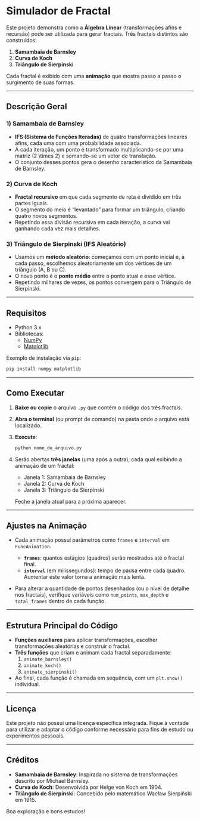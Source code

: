 # Simulador de Fractal

Este projeto demonstra como a **Álgebra Linear** (transformações afins e recursão) pode ser utilizada para gerar fractais. Três fractais distintos são construídos:

1. **Samambaia de Barnsley**  
2. **Curva de Koch**  
3. **Triângulo de Sierpinski**  

Cada fractal é exibido com uma **animação** que mostra passo a passo o surgimento de suas formas.

---

## Descrição Geral

### 1) Samambaia de Barnsley

- **IFS (Sistema de Funções Iteradas)** de quatro transformações lineares afins, cada uma com uma probabilidade associada.  
- A cada iteração, um ponto é transformado multiplicando-se por uma matriz \(2 \times 2\) e somando-se um vetor de translação.  
- O conjunto desses pontos gera o desenho característico da Samambaia de Barnsley.

### 2) Curva de Koch

- **Fractal recursivo** em que cada segmento de reta é dividido em três partes iguais.  
- O segmento do meio é “levantado” para formar um triângulo, criando quatro novos segmentos.  
- Repetindo essa divisão recursiva em cada iteração, a curva vai ganhando cada vez mais detalhes.

### 3) Triângulo de Sierpinski (IFS Aleatório)

- Usamos um **método aleatório**: começamos com um ponto inicial e, a cada passo, escolhemos aleatoriamente um dos vértices de um triângulo (A, B ou C).  
- O novo ponto é o **ponto médio** entre o ponto atual e esse vértice.  
- Repetindo milhares de vezes, os pontos convergem para o Triângulo de Sierpinski.

---

## Requisitos

- Python 3.x  
- Bibliotecas:  
  - [NumPy](https://numpy.org/install/)  
  - [Matplotlib](https://matplotlib.org/stable/users/installing.html)

Exemplo de instalação via `pip`:
```bash
pip install numpy matplotlib
```

---

## Como Executar

1. **Baixe ou copie** o arquivo `.py` que contém o código dos três fractais.
2. **Abra o terminal** (ou prompt de comando) na pasta onde o arquivo está localizado.
3. **Execute**:
   ```bash
   python nome_do_arquivo.py
   ```
4. Serão abertas **três janelas** (uma após a outra), cada qual exibindo a animação de um fractal:
   - Janela 1: Samambaia de Barnsley  
   - Janela 2: Curva de Koch  
   - Janela 3: Triângulo de Sierpinski  

   Feche a janela atual para a próxima aparecer.

---

## Ajustes na Animação

- Cada animação possui parâmetros como `frames` e `interval` em `FuncAnimation`.  
  - **`frames`**: quantos estágios (quadros) serão mostrados até o fractal final.  
  - **`interval`** (em milissegundos): tempo de pausa entre cada quadro. Aumentar este valor torna a animação mais lenta.

- Para alterar a quantidade de pontos desenhados (ou o nível de detalhe nos fractais), verifique variáveis como `num_points`, `max_depth` e `total_frames` dentro de cada função.

---

## Estrutura Principal do Código

- **Funções auxiliares** para aplicar transformações, escolher transformações aleatórias e construir o fractal.
- **Três funções** que criam e animam cada fractal separadamente:
  1. `animate_barnsley()`
  2. `animate_koch()`
  3. `animate_sierpinski()`
- Ao final, cada função é chamada em sequência, com um `plt.show()` individual.

---

## Licença

Este projeto não possui uma licença específica integrada. Fique à vontade para utilizar e adaptar o código conforme necessário para fins de estudo ou experimentos pessoais.

---

## Créditos

- **Samambaia de Barnsley**: Inspirada no sistema de transformações descrito por Michael Barnsley.  
- **Curva de Koch**: Desenvolvida por Helge von Koch em 1904.  
- **Triângulo de Sierpinski**: Concebido pelo matemático Wacław Sierpiński em 1915.

Boa exploração e bons estudos!
